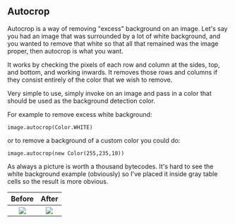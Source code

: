 ## Autocrop

Autocrop is a way of removing "excess" background on an image. Let's say you had an image that was surrounded by a lot of white background, and you wanted to remove that white so that all that remained was the image proper, then autocrop is what you want.

It works by checking the pixels of each row and column at the sides, top, and bottom, and working inwards. It removes those rows and columns if they consist entirely of the color that we wish to remove.

Very simple to use, simply invoke on an image and pass in a color that should be used as the background detection color. 

For example to remove excess white background:

```
image.autocrop(Color.WHITE)
```
or to remove a background of a custom color you could do:
```
image.autocrop(new Color(255,235,10))
```

As always a picture is worth a thousand bytecodes. It's hard to see the white background example (obviously) so I've placed it inside gray table cells so the result is more obvious.

<table>
<tr>
<th>
    Before
</th>
<th>
    After
</th>
</tr>
<tr>
<th>
    <img src="https://raw.github.com/sksamuel/scrimage/master/examples/images/dyson.png"/>
</th>
<th>
    <img src="https://raw.github.com/sksamuel/scrimage/master/examples/images/dyson_autocropped.png"/>
</th>
</tr>
</table>